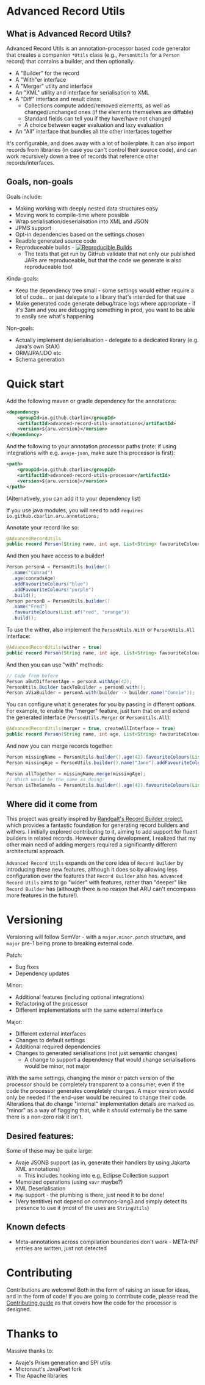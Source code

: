 # Advanced Record Utils

## What is Advanced Record Utils?

Advanced Record Utils is an annotation-processor based code generator that creates a companion `*Utils` class (e.g., `PersonUtils` for a `Person` record) that contains a builder, and then optionally:
 * A "Builder" for the record
 * A "With"er interface
 * A "Merger" utlity and interface
 * An "XML" utility and interface for serialisation to XML
 * A "Diff" interface and result class:
   * Collections compute added/removed elements, as well as changed/unchanged ones (if the elements themselves are diffable)
   * Standard fields can tell you if they have/have not changed
   * A choice between eager evaluation and lazy evaluation
 * An "All" interface that bundles all the other interfaces together

It's configurable, and does away with a lot of boilerplate. It can also import records from libraries (in case you can't control their source code), and can work recursively down a tree of records that reference other records/interfaces.

## Goals, non-goals

Goals include:
 * Making working with deeply nested data structures easy
 * Moving work to compile-time where possible
 * Wrap serialisation/deserialsation into XML and JSON
 * JPMS support
 * Opt-in dependencies based on the settings chosen
 * Readble generated source code
 * Reproduceable builds - [![Reproducible Builds](https://img.shields.io/endpoint?url=https://raw.githubusercontent.com/jvm-repo-rebuild/reproducible-central/master/content/io/github/cbarlin/aru/badge.json)](https://github.com/jvm-repo-rebuild/reproducible-central/blob/master/content/io/github/cbarlin/aru/README.md)
    * The tests that get run by GitHub validate that not only our published JARs are reproduceable, but that the code we generate is also reproduceable too!

Kinda-goals:
 * Keep the dependency tree small - some settings would either require a lot of code... or just delegate to a library that's intended for that use
 * Make generated code generate debug/trace logs where appropriate - if it's 3am and you are debugging something in prod, you want to be able to easily see what's happening

Non-goals:
 * Actually implement de/serialisation - delegate to a dedicated library (e.g. Java's own StAX)
 * ORM/JPA/JDO etc
 * Schema generation


# Quick start

Add the following maven or gradle dependency for the annotations:

```xml
<dependency>
    <groupId>io.github.cbarlin</groupId>
    <artifactId>advanced-record-utils-annotations</artifactId>
    <version>${aru.version}</version>
</dependency>
```

And the following to your annotation processor paths (note: if using integrations with e.g. `avaje-json`, make sure this processor is first):

```xml
<path>
    <groupId>io.github.cbarlin</groupId>
    <artifactId>advanced-record-utils-processor</artifactId>
    <version>${aru.version}</version>
</path>
```

(Alternatively, you can add it to your dependency list)

If you use java modules, you will need to add `requires io.github.cbarlin.aru.annotations;`

Annotate your record like so:

```java
@AdvancedRecordUtils
public record Person(String name, int age, List<String> favouriteColours) { }
```

And then you have access to a builder!

```java
Person personA = PersonUtils.builder()
  .name("Conrad")
  .age(conradsAge)
  .addFavouriteColours("blue")
  .addFavouriteColours("purple")
  .build();
Person personB = PersonUtils.builder()
  .name("Fred")
  .favouriteColours(List.of("red", "orange"))
  .build();
```

To use the wither, also implement the `PersonUtils.With` or `PersonUtils.All` interface:

```java
@AdvancedRecordUtils(wither = true)
public record Person(String name, int age, List<String> favouriteColours) implements PersonUtils.With { }
```

And then you can use "with" methods:

```java
// Code from before
Person aButDifferentAge = personA.withAge(42);
PersonUtils.Builder backToBuilder = personB.with();
Person aViaBuilder = personA.with(builder -> builder.name("Connie"));
```

You can configure what it generates for you by passing in different options. For example, to enable the "merger" feature, just turn that on and extend the generated interface (`PersonUtils.Merger` or `PersonUtils.All`):

```java
@AdvancedRecordUtils(merger = true, createAllInterface = true)
public record Person(String name, int age, List<String> favouriteColours) implements PersonUtils.All {}
```

And now you can merge records together:

```java
Person missingName = PersonUtils.builder().age(42).favouriteColours(List.of("red", "orange")).build();
Person missingAge = PersonUtils.builder().name("Jane").addFavouriteColour("pink").build();

Person allTogether = missingName.merge(missingAge);
// Which would be the same as doing:
Person isTheSameAs = PersonUtils.builder().age(42).favouriteColours(List.of("red", "orange", "pink")).name("Jane").build()
```

## Where did it come from

This project was greatly inspired by [Randgalt's Record Builder project](https://github.com/Randgalt/record-builder), which provides a fantastic foundation for generating record builders and withers. I initially explored contributing to it, aiming to add support for fluent builders in related records. However during development, I realized that my other main need of adding mergers required a significantly different architectural approach. 

`Advanced Record Utils` expands on the core idea of `Record Builder` by introducing these new features, although it does so by allowing less configuration over the features that `Record Builder` also has. `Advanced Record Utils` aims to go "wider" with features, rather than "deeper" like `Record Builder` has (although there is no reason that ARU can't encompass more features in the future!).

# Versioning

Versioning will follow SemVer - with a `major.minor.patch` structure, and `major` pre-1 being prone to breaking external code.

Patch:
 * Bug fixes
 * Dependency updates

Minor:
 * Additional features (including optional integrations)
 * Refactoring of the processor
 * Different implementations with the same external interface

Major:
 * Different external interfaces
 * Changes to default settings
 * Additional required dependencies
 * Changes to generated serialisations (not just semantic changes)
     * A change to support a dependency that would change serialisations would be minor, not major 

With the same settings, changing the minor or patch version of the processor should be completely transparent to a consumer, even if the code the processor generates completely changes. A major version would only be needed if the end-user would be required to change their code. Alterations that do change "internal" implementation details are marked as "minor" as a way of flagging that, while it *should* externally be the same there is a non-zero risk it isn't.

## Desired features:

Some of these may be quite large:
 * Avaje JSONB support (as in, generate their handlers by using Jakarta XML annotations)
    * This includes hooking into e.g. Eclipse Collection support
 * Memoized operations (using `vavr` maybe?)
 * XML Deserialisation
 * `Map` support - the plumbing is there, just need it to be done!
 * (Very tentitive) not depend on commons-lang3 and simply detect its presence to use it (most of the uses are `StringUtils`)

## Known defects

 * Meta-annotations across compilation boundaries don't work - META-INF entries are written, just not detected

# Contributing

Contributions are welcome! Both in the form of raising an issue for ideas, and in the form of code! If you are going to contribute code, please read the [Contributing guide](CONTRIBUTING.md) as that covers how the code for the processor is designed.

# Thanks to

Massive thanks to:
 * Avaje's Prism generation and SPI utils
 * Micronaut's JavaPoet fork
 * The Apache libraries
